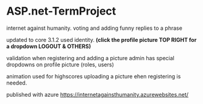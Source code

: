 # ASP.net-TermProject
internet against humanity. voting and adding funny replies to a phrase

updated to core 3.1.2
used identity. 
    **(click the profile picture TOP RIGHT for a dropdown LOGOUT & OTHERS)**
    
validation when registering and adding a picture
admin has special dropdowns on profile picture (roles, users)

animation used for highscores
uploading a picture ehen registering is needed.

published with azure 
https://internetagainsthumanity.azurewebsites.net/
